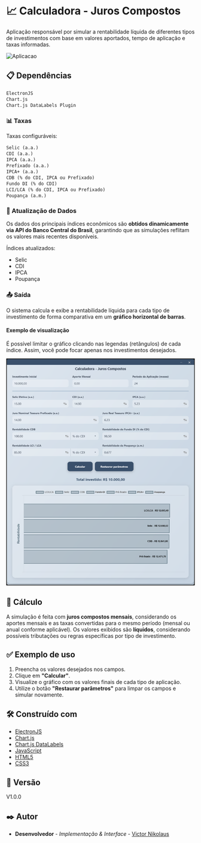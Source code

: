
# 📈 Calculadora - Juros Compostos

Aplicação responsável por simular a rentabilidade líquida de diferentes tipos de investimentos com base em valores aportados, tempo de aplicação e taxas informadas.

<img src="./_imgs/calc_jc.gif" alt="Aplicacao" width="700"/>

## 📋 Dependências

```
ElectronJS
Chart.js
Chart.js DataLabels Plugin
```

### 📊 Taxas

Taxas configuráveis:

```
Selic (a.a.)
CDI (a.a.)
IPCA (a.a.)
Prefixado (a.a.)
IPCA+ (a.a.)
CDB (% do CDI, IPCA ou Prefixado)
Fundo DI (% do CDI)
LCI/LCA (% do CDI, IPCA ou Prefixado)
Poupança (a.m.)
```

### 🔄 Atualização de Dados

Os dados dos principais índices econômicos são **obtidos dinamicamente via API do Banco Central do Brasil**, garantindo que as simulações reflitam os valores mais recentes disponíveis.

Índices atualizados:

- Selic  
- CDI  
- IPCA  
- Poupança 

### 📤 Saída

O sistema calcula e exibe a rentabilidade líquida para cada tipo de investimento de forma comparativa em um **gráfico horizontal de barras**.

#### Exemplo de visualização

[](./img/exemplo_grafico.png)

É possível limitar o gráfico clicando nas legendas (retângulos) de cada índice. Assim, você pode focar apenas nos investimentos desejados.

![](./img/exemplo_grafico_filtrado.png)

## 🧮 Cálculo

A simulação é feita com **juros compostos mensais**, considerando os aportes mensais e as taxas convertidas para o mesmo período (mensal ou anual conforme aplicável). Os valores exibidos são **líquidos**, considerando possíveis tributações ou regras específicas por tipo de investimento.

## ✅ Exemplo de uso

1. Preencha os valores desejados nos campos.
2. Clique em **"Calcular"**.
3. Visualize o gráfico com os valores finais de cada tipo de aplicação.
4. Utilize o botão **"Restaurar parâmetros"** para limpar os campos e simular novamente.

## 🛠️ Construído com

* [ElectronJS](https://www.electronjs.org/pt/)
* [Chart.js](https://www.chartjs.org/)
* [Chart.js DataLabels](https://chartjs-plugin-datalabels.netlify.app/)
* [JavaScript](https://developer.mozilla.org/en-US/docs/Web/JavaScript)
* [HTML5](https://developer.mozilla.org/en-US/docs/Web/Guide/HTML/HTML5)
* [CSS3](https://developer.mozilla.org/en-US/docs/Web/CSS)

## 📌 Versão

V1.0.0

## ✒️ Autor

* **Desenvolvedor** - *Implementação & Interface* - [Victor Nikolaus](https://github.com/vnikolaus)
